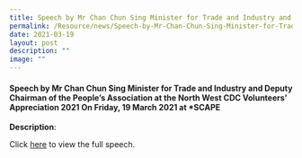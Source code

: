 ```yaml
---
title: Speech by Mr Chan Chun Sing Minister for Trade and Industry and Deputy Chairman
permalink: /Resource/news/Speech-by-Mr-Chan-Chun-Sing-Minister-for-Trade-and-Industry-and-Deputy-Chairman/
date: 2021-03-19
layout: post
description: ""
image: ""
---
```


#### Speech by Mr Chan Chun Sing Minister for Trade and Industry and Deputy Chairman of the People’s Association at the North West CDC Volunteers’ Appreciation 2021 On Friday, 19 March 2021 at \*SCAPE

 

**Description**: 

Click [here](/files/NewsRoom/Speech-by-Mr-Chan-Chun-Sing-Minister-for-Trade-and-Industry-and-Deputy-Chairman.pdf) to view the full speech.